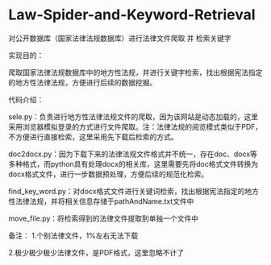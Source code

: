 # Law-Spider-and-Keyword-Retrieval
对公开数据库（国家法律法规数据库）进行法律文件爬取 并 检索关键字

实现目的：

爬取国家法律法规数据库中的地方性法规，并进行关键字检索，找出根据宪法指定的地方性法律法规，方便进行后续的数据挖掘。

代码介绍：

sele.py：负责进行地方性法律法规文件的爬取，因为该网站是动态加载的，这里采用浏览器模拟登录的方式进行文件爬取。注：法律法规的阅览模式类似于PDF，不方便进行直接检索，这里采用先下载后检索的方式。

doc2docx.py：因为下载下来的法律法规文件格式并不统一，存在doc、docx等多种格式，而python具有处理docx的相关库，这里需要先将doc格式文件转换为docx格式文件，进行一步数据预处理，方便后续的规范化检索。

find_key_word.py：对docx格式文件进行关键词检索，找出根据宪法指定的地方性法律法规，并将相关信息存储于pathAndName.txt文件中

move_file.py：将检索得到的法律文件提取到单独一个文件中

备注：
1.个别法律文件，1%左右无法下载

2.极少极少极少法律文件，是PDF格式，这里忽略不计了
